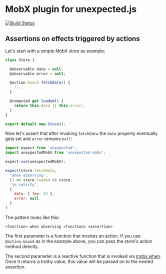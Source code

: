 # MobX plugin for unexpected.js

[![Build Status](https://travis-ci.org/fgnass/unexpected-mobx.svg?branch=master)](https://travis-ci.org/fgnass/unexpected-mobx)

## Assertions on effects triggered by actions


Let's start with a simple MobX store as example:

```js
class Store {

  @observable data = null;
  @observable error = null;

  @action.bound fetchData() {
    // ...
  }

  @computed get loaded() {
    return this.data || this.error;
  }
}

export default new Store();
```

Now let's assert that after invoking `fetchData` the `data`
property eventually gets set and `error` remains `null`:

```js
import expect from 'unexpected';
import unexpectedMobX from 'unexpected-mobx';

expect.use(unexpectedMobX);

expect(store.fetchData,
  'when observing',
  () => store.loaded && store,
  'to satisfy',
  {
    data: { foo: 42 },
    error: null
  }
)
```

The pattern looks like this:

`<function> when observing <function> <assertion>`

The first parameter is a function that invokes an action. If you use `@action.bound` as in the example above, you can pass the store's action method directly.

The second parameter is a reactive function that is invoked via [mobx.when](https://mobx.js.org/refguide/when.html). Once it returns a truthy value, this value will be passed on to the nested assertion.
